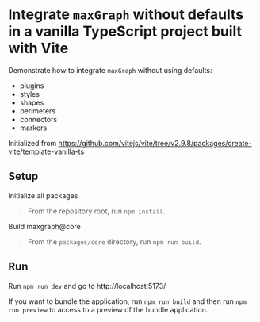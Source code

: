 # Integrate `maxGraph` without defaults in a vanilla TypeScript project built with Vite

Demonstrate how to integrate `maxGraph` without using defaults:
  - plugins
  - styles
  - shapes
  - perimeters
  - connectors
  - markers

Initialized from https://github.com/vitejs/vite/tree/v2.9.8/packages/create-vite/template-vanilla-ts

## Setup

Initialize all packages
> From the repository root, run `npm install`.
 
Build maxgraph@core
> From the `packages/core` directory, run `npm run build`.

## Run

Run `npm run dev` and go to http://localhost:5173/

If you want to bundle the application, run `npm run build` and then run `npm run preview` to access to a preview of the
bundle application.
